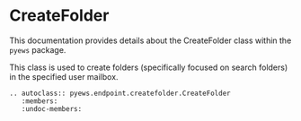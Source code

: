 # CreateFolder

This documentation provides details about the CreateFolder class within the `pyews` package.

This class is used to create folders (specifically focused on search folders) in the specified user mailbox.

```eval_rst
.. autoclass:: pyews.endpoint.createfolder.CreateFolder
   :members:
   :undoc-members:
```